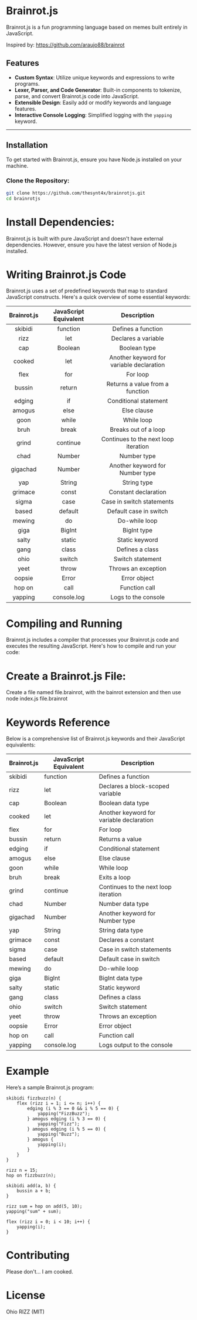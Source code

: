 # Brainrot.js

Brainrot.js is a fun programming language based on memes built entirely in JavaScript.

Inspired by: https://github.com/araujo88/brainrot

## Features
- **Custom Syntax**: Utilize unique keywords and expressions to write programs.
- **Lexer, Parser, and Code Generator**: Built-in components to tokenize, parse, and convert Brainrot.js code into JavaScript.
- **Extensible Design**: Easily add or modify keywords and language features.
- **Interactive Console Logging**: Simplified logging with the `yapping` keyword.

---

## Installation

To get started with Brainrot.js, ensure you have Node.js installed on your machine.

### Clone the Repository:
```bash
git clone https://github.com/thesynt4x/brainrotjs.git
cd brainrotjs
```

# Install Dependencies:
Brainrot.js is built with pure JavaScript and doesn't have external dependencies. However, ensure you have the latest version of Node.js installed.

# Writing Brainrot.js Code
Brainrot.js uses a set of predefined keywords that map to standard JavaScript constructs. Here's a quick overview of some essential keywords:

| Brainrot.js | JavaScript Equivalent |                Description               |   |   |
|:-----------:|:---------------------:|:----------------------------------------:|---|---|
| skibidi     | function              | Defines a function                       |   |   |
| rizz        | let                   | Declares a variable                      |   |   |
| cap         | Boolean               | Boolean type                             |   |   |
| cooked      | let                   | Another keyword for variable declaration |   |   |
| flex        | for                   | For loop                                 |   |   |
| bussin      | return                | Returns a value from a function          |   |   |
| edging      | if                    | Conditional statement                    |   |   |
| amogus      | else                  | Else clause                              |   |   |
| goon        | while                 | While loop                               |   |   |
| bruh        | break                 | Breaks out of a loop                     |   |   |
| grind       | continue              | Continues to the next loop iteration     |   |   |
| chad        | Number                | Number type                              |   |   |
| gigachad    | Number                | Another keyword for Number type          |   |   |
| yap         | String                | String type                              |   |   |
| grimace     | const                 | Constant declaration                     |   |   |
| sigma       | case                  | Case in switch statements                |   |   |
| based       | default               | Default case in switch                   |   |   |
| mewing      | do                    | Do-while loop                            |   |   |
| giga        | BigInt                | BigInt type                              |   |   |
| salty       | static                | Static keyword                           |   |   |
| gang        | class                 | Defines a class                          |   |   |
| ohio        | switch                | Switch statement                         |   |   |
| yeet        | throw                 | Throws an exception                      |   |   |
| oopsie      | Error                 | Error object                             |   |   |
| hop on      | call                  | Function call                            |   |   |
| yapping     | console.log           | Logs to the console                      |   |   |


# Compiling and Running
Brainrot.js includes a compiler that processes your Brainrot.js code and executes the resulting JavaScript. Here's how to compile and run your code:

# Create a Brainrot.js File:
Create a file named file.brainrot, with the bainrot extension and then use node index.js file.brainrot


# Keywords Reference
Below is a comprehensive list of Brainrot.js keywords and their JavaScript equivalents:

| Brainrot.js | JavaScript Equivalent | Description                              |   |   |
|-------------|-----------------------|------------------------------------------|---|---|
| skibidi     | function              | Defines a function                       |   |   |
| rizz        | let                   | Declares a block-scoped variable         |   |   |
| cap         | Boolean               | Boolean data type                        |   |   |
| cooked      | let                   | Another keyword for variable declaration |   |   |
| flex        | for                   | For loop                                 |   |   |
| bussin      | return                | Returns a value                          |   |   |
| edging      | if                    | Conditional statement                    |   |   |
| amogus      | else                  | Else clause                              |   |   |
| goon        | while                 | While loop                               |   |   |
| bruh        | break                 | Exits a loop                             |   |   |
| grind       | continue              | Continues to the next loop iteration     |   |   |
| chad        | Number                | Number data type                         |   |   |
| gigachad    | Number                | Another keyword for Number type          |   |   |
| yap         | String                | String data type                         |   |   |
| grimace     | const                 | Declares a constant                      |   |   |
| sigma       | case                  | Case in switch statements                |   |   |
| based       | default               | Default case in switch                   |   |   |
| mewing      | do                    | Do-while loop                            |   |   |
| giga        | BigInt                | BigInt data type                         |   |   |
| salty       | static                | Static keyword                           |   |   |
| gang        | class                 | Defines a class                          |   |   |
| ohio        | switch                | Switch statement                         |   |   |
| yeet        | throw                 | Throws an exception                      |   |   |
| oopsie      | Error                 | Error object                             |   |   |
| hop on      | call                  | Function call                            |   |   |
| yapping     | console.log           | Logs output to the console               |   |   |

# Example
Here’s a sample Brainrot.js program:
```
skibidi fizzbuzz(n) {
    flex (rizz i = 1; i <= n; i++) {
        edging (i % 3 == 0 && i % 5 == 0) {
            yapping("FizzBuzz");
        } amogus edging (i % 3 == 0) {
            yapping("Fizz");
        } amogus edging (i % 5 == 0) {
            yapping("Buzz");
        } amogus {
            yapping(i);
        }
    }
}

rizz n = 15;
hop on fizzbuzz(n);

skibidi add(a, b) {
    bussin a + b;
}

rizz sum = hop on add(5, 10);
yapping("sum" + sum);

flex (rizz i = 0; i < 10; i++) {
    yapping(i);
}
```

# Contributing
Please don't... I am cooked.

# License
Ohio RIZZ (MIT)